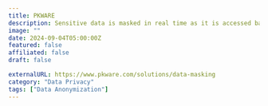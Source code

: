 ```yaml
---
title: PKWARE
description: Sensitive data is masked in real time as it is accessed based on user roles and policies, leaving the original information untouched.
image: ""
date: 2024-09-04T05:00:00Z
featured: false
affiliated: false
draft: false

externalURL: https://www.pkware.com/solutions/data-masking
category: "Data Privacy"
tags: ["Data Anonymization"]
---
```

